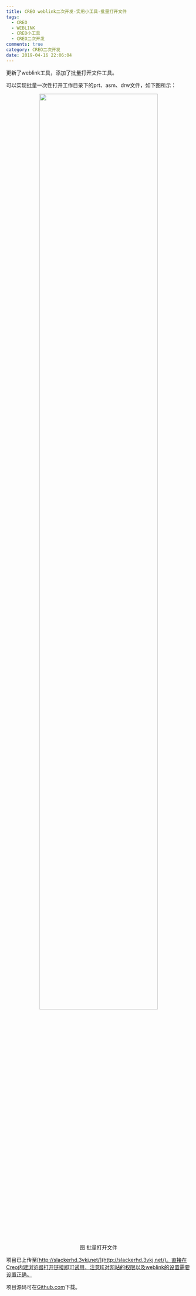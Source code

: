 ```yaml
---
title: CREO weblink二次开发-实用小工具-批量打开文件
tags:
  - CREO
  - WEBLINK
  - CREO小工具
  - CREO二次开发
comments: true
category: CREO二次开发
date: 2019-04-16 22:06:04
---
```



更新了weblink工具，添加了批量打开文件工具。

可以实现批量一次性打开工作目录下的prt、asm、drw文件，如下图所示：

<div align="center">
    <img src="/img/proe/weblinktool8.png" style="width:80%" align="center"/>
    <p>图 批量打开文件</p>
</div>

项目已上传至[http://slackerhd.3vkj.net/](http://slackerhd.3vkj.net/)。直接在Creo内建浏览器打开链接即可试用，注意IE对网站的权限以及weblink的设置需要设置正确。

项目源码可在<a href="https://github.com/slacker-HD/creo_weblink" target="_blank">Github.com</a>下载。